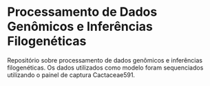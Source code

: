 # Processamento de Dados Genômicos e Inferências Filogenéticas
Repositório sobre processamento de dados genômicos e inferências filogenéticas. Os dados utilizados como modelo foram sequenciados utilizando o painel de captura Cactaceae591. 
